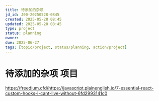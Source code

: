 ```yaml
---
title: 待添加的杂项
jd_id: J00-20250528-0845
created: 2025-05-28 08:45
updated: 2025-05-28 08:45
type: project
status: planning
owner:
due: 2025-06-27
tags: [topic/project, status/planning, action/project]
---
```


# 待添加的杂项 项目

https://freedium.cfd/https://javascript.plainenglish.io/7-essential-react-custom-hooks-i-cant-live-without-6fd2993141c0
